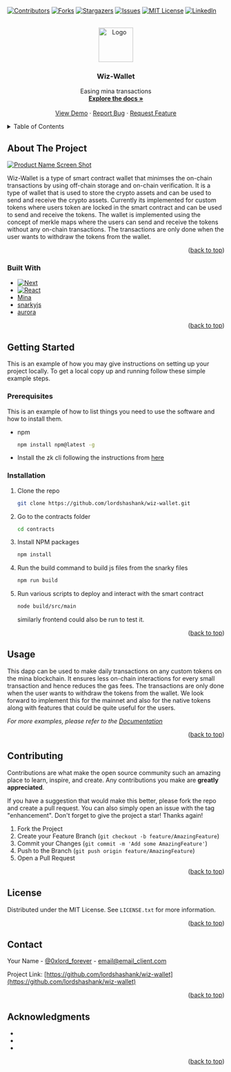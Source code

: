 <!-- Improved compatibility of back to top link: See: https://github.com/othneildrew/Best-README-Template/pull/73 -->

<a name="readme-top"></a>

<!--
*** Thanks for checking out the Best-README-Template. If you have a suggestion
*** that would make this better, please fork the repo and create a pull request
*** or simply open an issue with the tag "enhancement".
*** Don't forget to give the project a star!
*** Thanks again! Now go create something AMAZING! :D
-->

<!-- PROJECT SHIELDS -->
<!--
*** I'm using markdown "reference style" links for readability.
*** Reference links are enclosed in brackets [ ] instead of parentheses ( ).
*** See the bottom of this document for the declaration of the reference variables
*** for contributors-url, forks-url, etc. This is an optional, concise syntax you may use.
*** https://www.markdownguide.org/basic-syntax/#reference-style-links
-->

[![Contributors][contributors-shield]][contributors-url]
[![Forks][forks-shield]][forks-url]
[![Stargazers][stars-shield]][stars-url]
[![Issues][issues-shield]][issues-url]
[![MIT License][license-shield]][license-url]
[![LinkedIn][linkedin-shield]][linkedin-url]

<!-- PROJECT LOGO -->
<br />
<div align="center">
  <a href="https://github.com/lordshashank/wiz-wallet">
    <img src="images/logo.png" alt="Logo" width="80" height="80">
  </a>

<h3 align="center">Wiz-Wallet</h3>

  <p align="center">
    Easing mina transactions
    <br />
    <a href="https://github.com/lordshashank/wiz-wallet"><strong>Explore the docs »</strong></a>
    <br />
    <br />
    <a href="https://github.com/lordshashank/wiz-wallet">View Demo</a>
    ·
    <a href="https://github.com/lordshashank/wiz-wallet/issues">Report Bug</a>
    ·
    <a href="https://github.com/lordshashank/wiz-wallet/issues">Request Feature</a>
  </p>
</div>

<!-- TABLE OF CONTENTS -->
<details>
  <summary>Table of Contents</summary>
  <ol>
    <li>
      <a href="#about-the-project">About The Project</a>
      <ul>
        <li><a href="#built-with">Built With</a></li>
      </ul>
    </li>
    <li>
      <a href="#getting-started">Getting Started</a>
      <ul>
        <li><a href="#prerequisites">Prerequisites</a></li>
        <li><a href="#installation">Installation</a></li>
      </ul>
    </li>
    <li><a href="#usage">Usage</a></li>
    <li><a href="#roadmap">Roadmap</a></li>
    <li><a href="#contributing">Contributing</a></li>
    <li><a href="#license">License</a></li>
    <li><a href="#contact">Contact</a></li>
    <li><a href="#acknowledgments">Acknowledgments</a></li>
  </ol>
</details>

<!-- ABOUT THE PROJECT -->

## About The Project

[![Product Name Screen Shot][product-screenshot]](https://example.com)

Wiz-Wallet is a type of smart contract wallet that minimses the on-chain transactions by using off-chain storage and on-chain verification. It is a type of wallet that is used to store the crypto assets and can be used to send and receive the crypto assets. Currently its implemented for custom tokens where users token are locked in the smart contract and can be used to send and receive the tokens. The wallet is implemented using the concept of merkle maps where the users can send and receive the tokens without any on-chain transactions. The transactions are only done when the user wants to withdraw the tokens from the wallet.

<p align="right">(<a href="#readme-top">back to top</a>)</p>

### Built With

- [![Next][next.js]][next-url]
- [![React][react.js]][react-url]
- [Mina]
- [snarkyjs]
- [aurora]

<p align="right">(<a href="#readme-top">back to top</a>)</p>

<!-- GETTING STARTED -->

## Getting Started

This is an example of how you may give instructions on setting up your project locally.
To get a local copy up and running follow these simple example steps.

### Prerequisites

This is an example of how to list things you need to use the software and how to install them.

- npm
  ```sh
  npm install npm@latest -g
  ```
- Install the zk cli following the instructions from [here](https://docs.minaprotocol.com/zkapps/tutorials)

### Installation

1. Clone the repo
   ```sh
   git clone https://github.com/lordshashank/wiz-wallet.git
   ```
2. Go to the contracts folder
   ```sh
   cd contracts
   ```
3. Install NPM packages
   ```sh
   npm install
   ```
4. Run the build command to build js files from the snarky files
   ```sh
   npm run build
   ```
5. Run various scripts to deploy and interact with the smart contract
   ```sh
   node build/src/main
   ```
   similarly frontend could also be run to test it.

<p align="right">(<a href="#readme-top">back to top</a>)</p>

<!-- USAGE EXAMPLES -->

## Usage

This dapp can be used to make daily transactions on any custom tokens on the mina blockchain. It ensures less on-chain interactions for every small transaction and hence reduces the gas fees. The transactions are only done when the user wants to withdraw the tokens from the wallet.
We look forward to implement this for the mainnet and also for the native tokens along with features that could be quite useful for the users.

_For more examples, please refer to the [Documentation](https://example.com)_

<p align="right">(<a href="#readme-top">back to top</a>)</p>

<!-- CONTRIBUTING -->

## Contributing

Contributions are what make the open source community such an amazing place to learn, inspire, and create. Any contributions you make are **greatly appreciated**.

If you have a suggestion that would make this better, please fork the repo and create a pull request. You can also simply open an issue with the tag "enhancement".
Don't forget to give the project a star! Thanks again!

1. Fork the Project
2. Create your Feature Branch (`git checkout -b feature/AmazingFeature`)
3. Commit your Changes (`git commit -m 'Add some AmazingFeature'`)
4. Push to the Branch (`git push origin feature/AmazingFeature`)
5. Open a Pull Request

<p align="right">(<a href="#readme-top">back to top</a>)</p>

<!-- LICENSE -->

## License

Distributed under the MIT License. See `LICENSE.txt` for more information.

<p align="right">(<a href="#readme-top">back to top</a>)</p>

<!-- CONTACT -->

## Contact

Your Name - [@0xlord_forever](https://twitter.com/0xlord_forever) - email@email_client.com

Project Link: [https://github.com/lordshashank/wiz-wallet](https://github.com/lordshashank/wiz-wallet)

<p align="right">(<a href="#readme-top">back to top</a>)</p>

<!-- ACKNOWLEDGMENTS -->

## Acknowledgments

- []()
- []()
- []()

<p align="right">(<a href="#readme-top">back to top</a>)</p>

<!-- MARKDOWN LINKS & IMAGES -->
<!-- https://www.markdownguide.org/basic-syntax/#reference-style-links -->

[contributors-shield]: https://img.shields.io/github/contributors/lordshashank/wiz-wallet.svg?style=for-the-badge
[contributors-url]: https://github.com/lordshashank/wiz-wallet/graphs/contributors
[forks-shield]: https://img.shields.io/github/forks/lordshashank/wiz-wallet.svg?style=for-the-badge
[forks-url]: https://github.com/lordshashank/wiz-wallet/network/members
[stars-shield]: https://img.shields.io/github/stars/lordshashank/wiz-wallet.svg?style=for-the-badge
[stars-url]: https://github.com/lordshashank/wiz-wallet/stargazers
[issues-shield]: https://img.shields.io/github/issues/lordshashank/wiz-wallet.svg?style=for-the-badge
[issues-url]: https://github.com/lordshashank/wiz-wallet/issues
[license-shield]: https://img.shields.io/github/license/lordshashank/wiz-wallet.svg?style=for-the-badge
[license-url]: https://github.com/lordshashank/wiz-wallet/blob/master/LICENSE.txt
[linkedin-shield]: https://img.shields.io/badge/-LinkedIn-black.svg?style=for-the-badge&logo=linkedin&colorB=555
[linkedin-url]: https://linkedin.com/in/linkedin_username
[product-screenshot]: images/screenshot.png
[next.js]: https://img.shields.io/badge/next.js-000000?style=for-the-badge&logo=nextdotjs&logoColor=white
[next-url]: https://nextjs.org/
[react.js]: https://img.shields.io/badge/React-20232A?style=for-the-badge&logo=react&logoColor=61DAFB
[react-url]: https://reactjs.org/
[vue.js]: https://img.shields.io/badge/Vue.js-35495E?style=for-the-badge&logo=vuedotjs&logoColor=4FC08D
[vue-url]: https://vuejs.org/
[angular.io]: https://img.shields.io/badge/Angular-DD0031?style=for-the-badge&logo=angular&logoColor=white
[angular-url]: https://angular.io/
[svelte.dev]: https://img.shields.io/badge/Svelte-4A4A55?style=for-the-badge&logo=svelte&logoColor=FF3E00
[svelte-url]: https://svelte.dev/
[laravel.com]: https://img.shields.io/badge/Laravel-FF2D20?style=for-the-badge&logo=laravel&logoColor=white
[laravel-url]: https://laravel.com
[bootstrap.com]: https://img.shields.io/badge/Bootstrap-563D7C?style=for-the-badge&logo=bootstrap&logoColor=white
[bootstrap-url]: https://getbootstrap.com
[jquery.com]: https://img.shields.io/badge/jQuery-0769AD?style=for-the-badge&logo=jquery&logoColor=white
[jquery-url]: https://jquery.com
[Mina]: https://minaprotocol.com/
[snarkyjs]: https://www.npmjs.com/package/snarkyjs
[aurora]: https://www.aurowallet.com/
